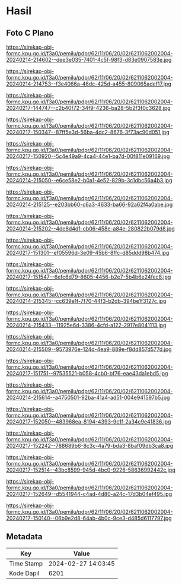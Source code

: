 # Hasil

## Foto C Plano

https://sirekap-obj-formc.kpu.go.id/f3a0/pemilu/pdpr/62/11/06/20/02/6211062002004-20240214-214602--dee3e035-7401-4c5f-98f3-d83e0907583e.jpg

https://sirekap-obj-formc.kpu.go.id/f3a0/pemilu/pdpr/62/11/06/20/02/6211062002004-20240214-214753--f3e4066a-46dc-425d-a455-809065adef17.jpg

https://sirekap-obj-formc.kpu.go.id/f3a0/pemilu/pdpr/62/11/06/20/02/6211062002004-20240217-144747--c2b40f72-34f9-4236-ba28-5b2f3f0c3628.jpg

https://sirekap-obj-formc.kpu.go.id/f3a0/pemilu/pdpr/62/11/06/20/02/6211062002004-20240217-150347--87ff5e3d-56ba-4dc2-8676-3f73ac90d051.jpg

https://sirekap-obj-formc.kpu.go.id/f3a0/pemilu/pdpr/62/11/06/20/02/6211062002004-20240217-150920--5c4e49a9-4ca4-44e1-ba7d-00f811e09169.jpg

https://sirekap-obj-formc.kpu.go.id/f3a0/pemilu/pdpr/62/11/06/20/02/6211062002004-20240214-215050--e6ce58e2-b0a1-4e52-829b-3c1dbc56a4b3.jpg

https://sirekap-obj-formc.kpu.go.id/f3a0/pemilu/pdpr/62/11/06/20/02/6211062002004-20240214-215125--e203bb60-c6a3-4633-ba66-92a62f4a0abe.jpg

https://sirekap-obj-formc.kpu.go.id/f3a0/pemilu/pdpr/62/11/06/20/02/6211062002004-20240214-215202--4de8d4d1-cb06-458e-a84e-280822b079d8.jpg

https://sirekap-obj-formc.kpu.go.id/f3a0/pemilu/pdpr/62/11/06/20/02/6211062002004-20240217-151301--ef05596d-3e09-45b6-8ffc-d85ddd98b474.jpg

https://sirekap-obj-formc.kpu.go.id/f3a0/pemilu/pdpr/62/11/06/20/02/6211062002004-20240217-151547--6efc6d79-8605-4456-b2e7-5b4b6e24fec8.jpg

https://sirekap-obj-formc.kpu.go.id/f3a0/pemilu/pdpr/62/11/06/20/02/6211062002004-20240214-215345--cc639e1f-7f70-44f3-b2db-394be1f3127c.jpg

https://sirekap-obj-formc.kpu.go.id/f3a0/pemilu/pdpr/62/11/06/20/02/6211062002004-20240214-215433--11925e6d-3386-4cfd-a122-2917e8041113.jpg

https://sirekap-obj-formc.kpu.go.id/f3a0/pemilu/pdpr/62/11/06/20/02/6211062002004-20240214-215509--9573976e-124d-4ea9-889e-f8dd857d577d.jpg

https://sirekap-obj-formc.kpu.go.id/f3a0/pemilu/pdpr/62/11/06/20/02/6211062002004-20240217-151751--97535521-b058-4cb0-bf76-eae43da1ebd5.jpg

https://sirekap-obj-formc.kpu.go.id/f3a0/pemilu/pdpr/62/11/06/20/02/6211062002004-20240214-215614--a4750501-92ba-41a4-ad51-004e941597b5.jpg

https://sirekap-obj-formc.kpu.go.id/f3a0/pemilu/pdpr/62/11/06/20/02/6211062002004-20240217-152050--483968ea-8194-4393-9c1f-2a34c9e41836.jpg

https://sirekap-obj-formc.kpu.go.id/f3a0/pemilu/pdpr/62/11/06/20/02/6211062002004-20240217-152242--788689b6-8c3c-4a79-bda3-8baf09db3ca8.jpg

https://sirekap-obj-formc.kpu.go.id/f3a0/pemilu/pdpr/62/11/06/20/02/6211062002004-20240217-152514--43bc8599-945d-4bc0-9226-58636992442c.jpg

https://sirekap-obj-formc.kpu.go.id/f3a0/pemilu/pdpr/62/11/06/20/02/6211062002004-20240217-152649--d5541944-c4ad-4d80-a24c-17d3b04ef495.jpg

https://sirekap-obj-formc.kpu.go.id/f3a0/pemilu/pdpr/62/11/06/20/02/6211062002004-20240217-150140--06b9e2d8-64ab-4b0c-9ce3-d485d6117797.jpg


## Metadata

| Key        | Value               |
| ---------- | ------------------- |
| Time Stamp | 2024-02-27 14:03:45 |
| Kode Dapil | 6201                |



